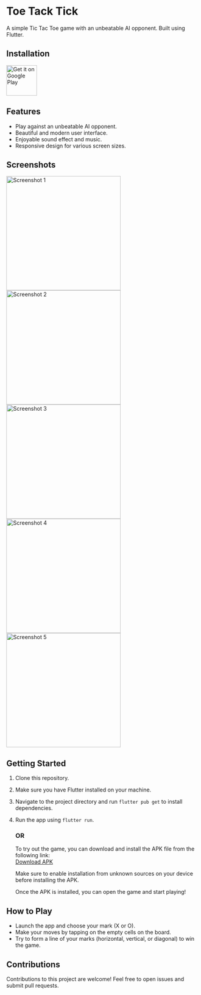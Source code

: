 

# Toe Tack Tick

A simple Tic Tac Toe game with an unbeatable AI opponent. Built using Flutter.

## Installation

[<img src="https://play.google.com/intl/en_us/badges/images/generic/en-play-badge.png"
alt="Get it on Google Play"
height="80">](https://play.google.com/store/apps/details?id=com.dexrypt.toe.toe_tack_tick&pli=1)

## Features

- Play against an unbeatable AI opponent.
- Beautiful and modern user interface.
- Enjoyable sound effect and music.
- Responsive design for various screen sizes.


## Screenshots

<img src="screenshots/Screenshot1.png" width="300" alt="Screenshot 1">  
<img src="screenshots/Screenshot2.png" width="300" alt="Screenshot 2">  
<img src="screenshots/Screenshot3.png" width="300" alt="Screenshot 3">  
<img src="screenshots/Screenshot4.png" width="300" alt="Screenshot 4">  
<img src="screenshots/Screenshot5.png" width="300" alt="Screenshot 5">  




## Getting Started

1. Clone this repository.
2. Make sure you have Flutter installed on your machine.
3. Navigate to the project directory and run `flutter pub get` to install dependencies.
4. Run the app using `flutter run`.

    ### OR

   To try out the game, you can download and install the APK file from the following link:  
   [Download APK](https://drive.google.com/file/d/1aP1nsMR0epRH0B-bJB1PGhn1ct5OeY06/view?usp=sharing)

   Make sure to enable installation from unknown sources on your device before installing the APK.

   Once the APK is installed, you can open the game and start playing!




## How to Play

- Launch the app and choose your mark (X or O).
- Make your moves by tapping on the empty cells on the board.
- Try to form a line of your marks (horizontal, vertical, or diagonal) to win the game.

## Contributions
Contributions to this project are welcome! Feel free to open issues and submit pull requests.
